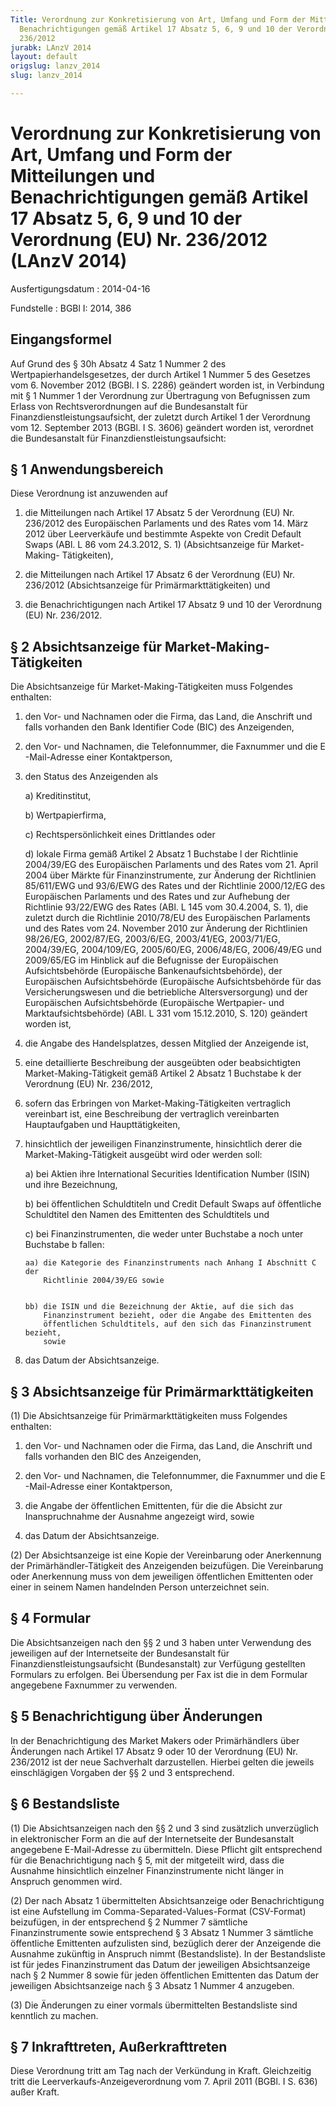 ```yaml
---
Title: Verordnung zur Konkretisierung von Art, Umfang und Form der Mitteilungen und
  Benachrichtigungen gemäß Artikel 17 Absatz 5, 6, 9 und 10 der Verordnung (EU) Nr.
  236/2012
jurabk: LAnzV 2014
layout: default
origslug: lanzv_2014
slug: lanzv_2014

---
```


# Verordnung zur Konkretisierung von Art, Umfang und Form der Mitteilungen und Benachrichtigungen gemäß Artikel 17 Absatz 5, 6, 9 und 10 der Verordnung (EU) Nr. 236/2012 (LAnzV 2014)

Ausfertigungsdatum
:   2014-04-16

Fundstelle
:   BGBl I: 2014, 386


## Eingangsformel

Auf Grund des § 30h Absatz 4 Satz 1 Nummer 2 des
Wertpapierhandelsgesetzes, der durch Artikel 1 Nummer 5 des Gesetzes
vom 6. November 2012 (BGBl. I S. 2286) geändert worden ist, in
Verbindung mit § 1 Nummer 1 der Verordnung zur Übertragung von
Befugnissen zum Erlass von Rechtsverordnungen auf die Bundesanstalt
für Finanzdienstleistungsaufsicht, der zuletzt durch Artikel 1 der
Verordnung vom 12. September 2013 (BGBl. I S. 3606) geändert worden
ist, verordnet die Bundesanstalt für Finanzdienstleistungsaufsicht:


## § 1 Anwendungsbereich

Diese Verordnung ist anzuwenden auf

1.  die Mitteilungen nach Artikel 17 Absatz 5 der Verordnung (EU) Nr.
    236/2012 des Europäischen Parlaments und des Rates vom 14. März 2012
    über Leerverkäufe und bestimmte Aspekte von Credit Default Swaps (ABl.
    L 86 vom 24.3.2012, S. 1) (Absichtsanzeige für Market-Making-
    Tätigkeiten),


2.  die Mitteilungen nach Artikel 17 Absatz 6 der Verordnung (EU) Nr.
    236/2012 (Absichtsanzeige für Primärmarkttätigkeiten) und


3.  die Benachrichtigungen nach Artikel 17 Absatz 9 und 10 der Verordnung
    (EU) Nr. 236/2012.





## § 2 Absichtsanzeige für Market-Making-Tätigkeiten

Die Absichtsanzeige für Market-Making-Tätigkeiten muss Folgendes
enthalten:

1.  den Vor- und Nachnamen oder die Firma, das Land, die Anschrift und
    falls vorhanden den Bank Identifier Code (BIC) des Anzeigenden,


2.  den Vor- und Nachnamen, die Telefonnummer, die Faxnummer und die E
    -Mail-Adresse einer Kontaktperson,


3.  den Status des Anzeigenden als

    a)  Kreditinstitut,


    b)  Wertpapierfirma,


    c)  Rechtspersönlichkeit eines Drittlandes oder


    d)  lokale Firma gemäß Artikel 2 Absatz 1 Buchstabe l der Richtlinie
        2004/39/EG des Europäischen Parlaments und des Rates vom 21. April
        2004 über Märkte für Finanzinstrumente, zur Änderung der Richtlinien
        85/611/EWG und 93/6/EWG des Rates und der Richtlinie 2000/12/EG des
        Europäischen Parlaments und des Rates und zur Aufhebung der Richtlinie
        93/22/EWG des Rates (ABl. L 145 vom 30.4.2004, S. 1), die zuletzt
        durch die Richtlinie 2010/78/EU des Europäischen Parlaments und des
        Rates vom 24. November 2010 zur Änderung der Richtlinien 98/26/EG,
        2002/87/EG, 2003/6/EG, 2003/41/EG,
        2003/71/EG,
        2004/39/EG, 2004/109/EG,
        2005/60/EG, 2006/48/EG, 2006/49/EG und 2009/65/EG im Hinblick auf die
        Befugnisse der Europäischen Aufsichtsbehörde (Europäische
        Bankenaufsichtsbehörde), der Europäischen Aufsichtsbehörde
        (Europäische Aufsichtsbehörde für das Versicherungswesen und die
        betriebliche Altersversorgung) und der Europäischen Aufsichtsbehörde
        (Europäische Wertpapier- und Marktaufsichtsbehörde) (ABl. L 331 vom
        15\.12.2010, S. 120) geändert worden ist,





4.  die Angabe des Handelsplatzes, dessen Mitglied der Anzeigende ist,


5.  eine detaillierte Beschreibung der ausgeübten oder beabsichtigten
    Market-Making-Tätigkeit gemäß Artikel 2 Absatz 1 Buchstabe k der
    Verordnung (EU) Nr. 236/2012,


6.  sofern das Erbringen von Market-Making-Tätigkeiten vertraglich
    vereinbart ist, eine Beschreibung der vertraglich vereinbarten
    Hauptaufgaben und Haupttätigkeiten,


7.  hinsichtlich der jeweiligen Finanzinstrumente, hinsichtlich derer die
    Market-Making-Tätigkeit ausgeübt wird oder werden soll:

    a)  bei Aktien ihre International Securities Identification Number (ISIN)
        und ihre Bezeichnung,


    b)  bei öffentlichen Schuldtiteln und Credit Default Swaps auf öffentliche
        Schuldtitel den Namen des Emittenten des Schuldtitels und


    c)  bei Finanzinstrumenten, die weder unter Buchstabe a noch unter
        Buchstabe b fallen:

        aa) die Kategorie des Finanzinstruments nach Anhang I Abschnitt C der
            Richtlinie 2004/39/EG sowie


        bb) die ISIN und die Bezeichnung der Aktie, auf die sich das
            Finanzinstrument bezieht, oder die Angabe des Emittenten des
            öffentlichen Schuldtitels, auf den sich das Finanzinstrument bezieht,
            sowie








8.  das Datum der Absichtsanzeige.





## § 3 Absichtsanzeige für Primärmarkttätigkeiten

(1) Die Absichtsanzeige für Primärmarkttätigkeiten muss Folgendes
enthalten:

1.  den Vor- und Nachnamen oder die Firma, das Land, die Anschrift und
    falls vorhanden den BIC des Anzeigenden,


2.  den Vor- und Nachnamen, die Telefonnummer, die Faxnummer und die E
    -Mail-Adresse einer Kontaktperson,


3.  die Angabe der öffentlichen Emittenten, für die die Absicht zur
    Inanspruchnahme der Ausnahme angezeigt wird, sowie


4.  das Datum der Absichtsanzeige.




(2) Der Absichtsanzeige ist eine Kopie der Vereinbarung oder
Anerkennung der Primärhändler-Tätigkeit des Anzeigenden beizufügen.
Die Vereinbarung oder Anerkennung muss von dem jeweiligen öffentlichen
Emittenten oder einer in seinem Namen handelnden Person unterzeichnet
sein.


## § 4 Formular

Die Absichtsanzeigen nach den §§ 2 und 3 haben unter Verwendung des
jeweiligen auf der Internetseite der Bundesanstalt für
Finanzdienstleistungsaufsicht (Bundesanstalt) zur Verfügung gestellten
Formulars zu erfolgen. Bei Übersendung per Fax ist die in dem Formular
angegebene Faxnummer zu verwenden.


## § 5 Benachrichtigung über Änderungen

In der Benachrichtigung des Market Makers oder Primärhändlers über
Änderungen nach Artikel 17 Absatz 9 oder 10 der Verordnung (EU) Nr.
236/2012 ist der neue Sachverhalt darzustellen. Hierbei gelten die
jeweils einschlägigen Vorgaben der §§ 2 und 3 entsprechend.


## § 6 Bestandsliste

(1) Die Absichtsanzeigen nach den §§ 2 und 3 sind zusätzlich
unverzüglich in elektronischer Form an die auf der Internetseite der
Bundesanstalt angegebene E-Mail-Adresse zu übermitteln. Diese Pflicht
gilt entsprechend für die Benachrichtigung nach § 5, mit der
mitgeteilt wird, dass die Ausnahme hinsichtlich einzelner
Finanzinstrumente nicht länger in Anspruch genommen wird.

(2) Der nach Absatz 1 übermittelten Absichtsanzeige oder
Benachrichtigung ist eine Aufstellung im Comma-Separated-Values-Format
(CSV-Format) beizufügen, in der entsprechend § 2 Nummer 7 sämtliche
Finanzinstrumente sowie entsprechend § 3 Absatz 1 Nummer 3 sämtliche
öffentliche Emittenten aufzulisten sind, bezüglich derer der
Anzeigende die Ausnahme zukünftig in Anspruch nimmt (Bestandsliste).
In der Bestandsliste ist für jedes Finanzinstrument das Datum der
jeweiligen Absichtsanzeige nach § 2 Nummer 8 sowie für jeden
öffentlichen Emittenten das Datum der jeweiligen Absichtsanzeige nach
§ 3 Absatz 1 Nummer 4 anzugeben.

(3) Die Änderungen zu einer vormals übermittelten Bestandsliste sind
kenntlich zu machen.


## § 7 Inkrafttreten, Außerkrafttreten

Diese Verordnung tritt am Tag nach der Verkündung in Kraft.
Gleichzeitig tritt die Leerverkaufs-Anzeigeverordnung vom 7. April
2011 (BGBl. I S. 636) außer Kraft.

